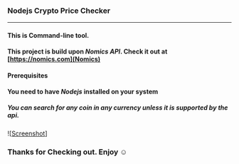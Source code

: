 ### Nodejs Crypto Price Checker
***
#### This is Command-line tool.
#### This project is build upon *Nomics API*. Check it out at [https://nomics.com](Nomics)
#### Prerequisites
**You need to have *Nodejs* installed on your system**

##### You can search for any coin in any currency unless it is supported by the api.

![[Screenshot](/screenshot.jpg)]

### Thanks for Checking out. Enjoy ☺️

